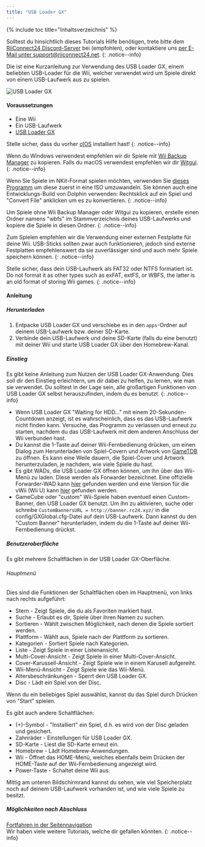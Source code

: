 ```yaml
---
title: "USB Loader GX"
---
```


{% include toc title="Inhaltsverzeichnis" %}

Solltest du hinsichtlich dieses Tutorials Hilfe benötigen, trete bitte dem [RiiConnect24 Discord-Server](https://discord.gg/rc24) bei (empfohlen), oder kontaktiere uns [per E-Mail unter support@riiconnect24.net](mailto:support@riiconnect24.net).
{: .notice--info}

Die ist eine Kurzanleitung zur Verwendung des USB Loader GX, einem beliebten USB-Loader für die Wii, welcher verwendet wird um Spiele direkt von einem USB-Laufwerk aus zu spielen.

![USB Loader GX](/images/usbloadergx.png)

#### Voraussetzungen

* Eine Wii
* Ein USB-Laufwerk
* [USB Loader GX](https://hbb1.oscwii.org/hbb/usbloader_gx/usbloader_gx.zip)

Stelle sicher, dass du vorher [cIOS](/cios) installiert hast!
{: .notice--info}

Wenn du Windows verwendest empfehlen wir dir Spiele mit [Wii Backup Manager](/wiibackupmanager) zu kopieren. Falls du macOS verwendest empfehlen wir dir [Witgui](https://desairem.com/wordpress/category/witgui-download/).
{: .notice--info}

Wenn Sie Spiele im NKit-Format spielen möchten, verwenden Sie [dieses Programm](https://gbatemp.net/download/nkit.36157/) um diese zuerst in eine ISO umzuwandeln. Sie können auch eine Entwicklungs-Build von Dolphin verwenden: Rechtsklick auf ein Spiel und "Convert File" anklicken um es zu konvertieren.
{: .notice--info}

Um Spiele ohne Wii Backup Manager oder Witgui zu kopieren, erstelle einen Ordner namens "wbfs" im Stammverzeichnis deines USB-Laufwerks und kopiere die Spiele in diesen Ordner.
{: .notice--info}

Zum Spielen empfehlen wir die Verwendung einer externen Festplatte für deine Wii. USB-Sticks sollten zwar auch funktionieren, jedoch sind externe Festplatten empfehlenswert da sie zuverlässiger sind und auch mehr Spiele speichern können.
{: .notice--info}

Stelle sicher, dass dein USB-Laufwerk als FAT32 oder NTFS formatiert ist. Do not format it as other types such as exFAT, extFS, or WBFS, the latter is an old format of storing Wii games.
{: .notice--info}

#### Anleitung

##### Herunterladen

1. Entpacke USB Loader GX und verschiebe es in den `apps`-Ordner auf deinem USB-Laufwerk bzw. deiner SD-Karte.
2. Verbinde dein USB-Laufwerk und deine SD-Karte (falls du eine benutzt) mit deiner Wii und starte USB Loader GX über den Homebrew-Kanal.

##### Einstieg

Es gibt keine Anleitung zum Nutzen der USB Loader GX-Anwendung. Dies soll dir den Einstieg erleichtern, um dir dabei zu helfen, zu lernen, wie man sie verwendet. Du solltest in der Lage sein, alle großartigen Funktionen von USB Loader GX selbst herauszufinden, indem du es benutzt.
{: .notice--info}

* Wenn USB Loader GX "Waiting for HDD..." mit einem 20-Sekunden-Countdown anzeigt, ist es wahrscheinlich, dass es das USB-Laufwerk nicht finden kann. Versuche, das Programm zu verlassen und erneut zu starten, nachdem du das USB-Laufwerk mit dem anderen Anschluss der Wii verbunden hast.
* Du kannst die 1-Taste auf deiner Wii-Fernbedienung drücken, um einen Dialog zum Herunterladen von Spiel-Covern und Artwork von [GameTDB](https://gametdb.com/) zu öffnen. Es kann eine Weile dauern, die Spiel-Cover und Artwork herunterzuladen, je nachdem, wie viele Spiele du hast.
* Es gibt WADs, die USB Loader GX öffnen können, um ihn über das Wii-Menü zu laden. Diese werden als Forwarder bezeichnet. Eine offizielle Forwarder-WAD kann [hier](https://sourceforge.net/projects/usbloadergx/files/Releases/Forwarders/USB%20Loader%20GX-UNEO_Forwarder_5_1_AHBPROT.wad) gefunden werden und eine Version für die vWii (Wii U) kann [hier](https://sourceforge.net/projects/usbloadergx/files/Releases/Forwarders/USB%20Loader%20GX-UNEO_Forwarder_5_1_AHBPROT_vWii%20%28Fix%29.wad) gefunden werden.
* GameCube oder "custom" Wii-Spiele haben eventuell einen Custom-Banner, den USB Loader GX benutzt. Um ihn zu aktivieren, suche oder schreibe `CustomBannersURL = http://banner.rc24.xyz/` in die config/GXGlobal.cfg-Datei auf dein USB-Laufwerk. Dann kannst du den "Custom Banner" herunterladen, indem du die 1-Taste auf deiner Wii-Fernbedienung drückst.

##### Benutzeroberfläche

Es gibt mehrere Schaltflächen in der USB Loader GX-Oberfläche.

###### Hauptmenü

Dies sind die Funktionen der Schaltflächen oben im Hauptmenü, von links nach rechts aufgeführt:

* Stern - Zeigt Spiele, die du als Favoriten markiert hast.
* Suche - Erlaubt es dir, Spiele über ihren Namen zu suchen.
* Sortieren - Wählt zwischen Möglichkeit, nach denen die Spiele sortiert werden.
* Plattform - Wählt aus, Spiele nach der Plattform zu sortieren.
* Kategorien - Sortiert Spiele nach Kategorien.
* Liste - Zeigt Spiele in einer Listenansicht.
* Multi-Cover-Ansicht - Zeigt Spiele in einer Multi-Cover-Ansicht.
* Cover-Karussell-Ansicht - Zeigt Spiele wie in einem Karusell aufgereiht.
* Wii-Menü-Ansicht - Zeigt Spiele wie das Wii-Menü.
* Altersbeschränkungen - Sperrt den USB Loader GX.
* Disc - Lädt ein Spiel von der Disc.

Wenn du ein beliebiges Spiel auswählst, kannst du das Spiel durch Drücken von "Start" spielen.

Es gibt auch andere Schaltflächen:

* (+)-Symbol - "Installiert" ein Spiel, d.h. es wird von der Disc geladen und gesichert.
* Zahnräder - Einstellungen für USB Loader GX.
* SD-Karte - Liest die SD-Karte erneut ein.
* Homebrew - Lädt Homebrew-Anwendungen.
* Wii - Öffnet das HOME-Menü, welches ebenfalls beim Drücken der HOME-Taste auf der Wii-Fernbedienung angezeigt wird.
* Power-Taste - Schaltet deine Wii aus.

Mittig am unteren Bildschirmrand kannst du sehen, wie viel Speicherplatz noch auf deinem USB-Laufwerk vorhanden ist, und wie viele Spiele zu besitzt.

##### Möglichkeiten nach Abschluss

[Fortfahren in der Seitennavigation](site-navigation)<br> Wir haben viele weitere Tutorials, welche dir gefallen könnten.
{: .notice--info}

